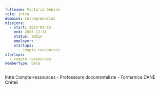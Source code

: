 ```yaml
---
fullname: Victoria Debise
role: Intra
domaine: Intraprenariat
missions:
  - start: 2023-03-15
    end: 2023-12-31
    status: admin
    employer: ''
    startups:
      - compte.ressources
startups:
  - compte.ressources
memberType: beta
---
```

Intra Compte-ressources - Professeure documentaliste - Formatrice DANE Créteil
